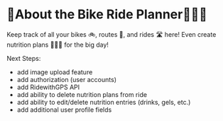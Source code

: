 # 🚴About the Bike Ride Planner🚴🏻‍♂️


Keep track of all your bikes 🚲, routes 🚵, and rides 🛣 here! Even create nutrition plans 🍔🍕🍟 for the big day!

Next Steps:
- add image upload feature
- add authorization (user accounts)
- add RidewithGPS API
- add ability to delete nutrition plans from ride
- add ability to edit/delete nutrition entries (drinks, gels, etc.)
- add additional user profile fields